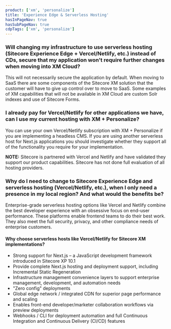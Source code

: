 ```yaml
---
product: ['xm', 'personalize']
title: 'Experience Edge & Serverless Hosting'
hasInPageNav: true
hasSubPageNav: true
cdpTags: ['xm', 'personalize']
---
```


### Will changing my infrastructure to use serverless hosting (Sitecore Experience Edge + Vercel/Netlify, etc.) instead of CDs, secure that my application won&#39;t require further changes when moving into XM Cloud?

This will not necessarily secure the application by default. When moving to SaaS there are some components of the Sitecore XM solution that the customer will have to give up control over to move to SaaS. Some examples of XM capabilities that will not be available in XM Cloud are custom Solr indexes and use of Sitecore Forms.

### I already pay for Vercel/Netlify for other applications we have, can I use my current hosting with XM + Personalize?

You can use your own Vercel/Netlify subscription with XM + Personalize if you are implementing a headless CMS. If you are using another serverless host for Next.js applications you should investigate whether they support all of the functionality you require for your implementation.

**NOTE:** Sitecore is partnered with Vercel and Netlify and have validated they support our product capabilities. Sitecore has not done full evaluation of all hosting providers.

### Why do I need to change to Sitecore Experience Edge and serverless hosting (Vercel/Netlify, etc.), when I only need a presence in my local region? And what would the benefits be?

Enterprise-grade serverless hosting options like Vercel and Netlify combine the best developer experience with an obsessive focus on end-user performance. These platforms enable frontend teams to do their best work. They also meet the full security, privacy, and other compliance needs of enterprise customers.

#### Why choose serverless hosts like Vercel/Netlify for Sitecore XM implementations?

- Strong support for Next.js – a JavaScript development framework introduced in Sitecore XP 10.1
- Provide complete Next.js hosting and deployment support, including Incremental Static Regeneration
- Infrastructure management convenience layers to support enterprise management, development, and automation needs
- &quot;Zero config&quot; deployments
- Global edge network / integrated CDN for superior page performance and scaling
- Enables front-end developer/marketer collaboration workflows via preview deployments
- Webhooks / CLI for deployment automation and full Continuous Integration and Continuous Delivery (CI/CD) features
